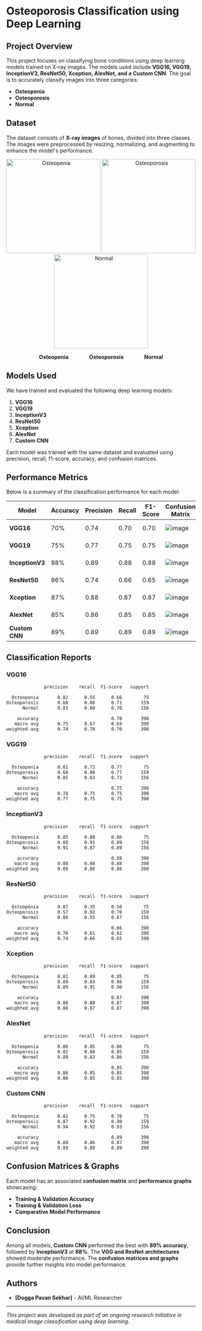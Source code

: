 # Osteoporosis Classification using Deep Learning

## Project Overview
This project focuses on classifying bone conditions using deep learning models trained on X-ray images. The models used include **VGG16, VGG19, InceptionV3, ResNet50, Xception, AlexNet, and a Custom CNN**. The goal is to accurately classify images into three categories:

- **Osteopenia** 
- **Osteoporosis** 
- **Normal** 

## Dataset
The dataset consists of **X-ray images** of bones, divided into three classes. The images were preprocessed by resizing, normalizing, and augmenting to enhance the model's performance.

<p align="center">
  <img src="https://github.com/user-attachments/assets/a2f76186-b93e-4638-8c2b-4d00a8803c99" alt="Osteopenia" width="250">
  <img src="https://github.com/user-attachments/assets/9ae100e7-1ffd-4d6f-947e-076fa5fcf819" alt="Osteoporosis" width="250">
  <img src="https://github.com/user-attachments/assets/2780e25a-7f1f-492d-ade2-a75d449d2d4f" alt="Normal" width="250">
</p>

<p align="center">
  <strong>Osteopenia</strong> &nbsp;&nbsp;&nbsp;&nbsp;&nbsp;&nbsp;&nbsp;&nbsp;&nbsp;&nbsp;&nbsp;&nbsp;
  <strong>Osteoporosis</strong> &nbsp;&nbsp;&nbsp;&nbsp;&nbsp;&nbsp;&nbsp;&nbsp;&nbsp;&nbsp;&nbsp;&nbsp;
  <strong>Normal</strong>
</p>

## Models Used
We have trained and evaluated the following deep learning models:
1. **VGG16**
2. **VGG19**
3. **InceptionV3**
4. **ResNet50**
5. **Xception**
6. **AlexNet**
7. **Custom CNN**

Each model was trained with the same dataset and evaluated using precision, recall, f1-score, accuracy, and confusion matrices.

## Performance Metrics
Below is a summary of the classification performance for each model:

| Model       | Accuracy | Precision | Recall | F1-Score | Confusion Matrix | Graphs |
|------------|----------|------------|--------|----------|------------------|--------|
| **VGG16**  | 70%      | 0.74       | 0.70   | 0.70     | ![image](https://github.com/user-attachments/assets/94092c92-4344-4a42-9e8a-ffae9e0ac671) | ![image](https://github.com/user-attachments/assets/7bb28717-0c57-44d5-ac54-a249e8840db5) |
| **VGG19**  | 75%      | 0.77       | 0.75   | 0.75     | ![image](https://github.com/user-attachments/assets/2c4da798-a558-45c6-965f-a7f4f48b1ba9) | ![image](https://github.com/user-attachments/assets/06218327-c539-4199-bd16-ebe6cd3f1969) |
| **InceptionV3** | 88% | 0.89       | 0.88   | 0.88     | ![image](https://github.com/user-attachments/assets/14f0fbe5-bda7-42fc-be21-b55f746739a8) | ![image](https://github.com/user-attachments/assets/af83ce3a-99f3-438a-a8b8-1b4b49f06c93) |
| **ResNet50** | 66%   | 0.74       | 0.66   | 0.65     | ![image](https://github.com/user-attachments/assets/f5fac108-bfa9-4571-b94a-4ff18437a09b) | ![image](https://github.com/user-attachments/assets/cd8b76ad-cea7-4158-a446-4048dcffdaf7) |
| **Xception** | 87%   | 0.88       | 0.87   | 0.87     | ![image](https://github.com/user-attachments/assets/4c5dba18-a3ab-4b58-920d-0bcbfd2053d6) | ![image](https://github.com/user-attachments/assets/9100cc15-e631-4e2a-bc15-5ebb7934e191) |
| **AlexNet** | 85%    | 0.86       | 0.85   | 0.85     | ![image](https://github.com/user-attachments/assets/25120dd6-fa30-412b-b3ef-6b3ae0ed6d6d) | ![image](https://github.com/user-attachments/assets/0ad3578c-8c1a-4f9f-9f37-23640e3211f3) |
| **Custom CNN** | 89% | 0.89       | 0.89   | 0.89     | ![image](https://github.com/user-attachments/assets/962d3275-17d7-4c9e-86ec-fdf57c72f504) | ![image](https://github.com/user-attachments/assets/1c5899e5-3d42-4aa9-84b3-7d4fedfd570c) |

## Classification Reports
### **VGG16**
```
              precision    recall  f1-score   support

  Osteopenia       0.82      0.55      0.66        75
Osteoporosis       0.60      0.86      0.71       159
      Normal       0.83      0.60      0.70       156

    accuracy                           0.70       390
   macro avg       0.75      0.67      0.69       390
weighted avg       0.74      0.70      0.70       390
```

### **VGG19**
```
              precision    recall  f1-score   support

  Osteopenia       0.81      0.73      0.77        75
Osteoporosis       0.68      0.88      0.77       159
      Normal       0.85      0.63      0.73       156

    accuracy                           0.75       390
   macro avg       0.78      0.75      0.75       390
weighted avg       0.77      0.75      0.75       390
```

### **InceptionV3**
```
              precision    recall  f1-score   support

  Osteopenia       0.85      0.88      0.86        75
Osteoporosis       0.88      0.91      0.89       159
      Normal       0.91      0.87      0.89       156

    accuracy                           0.88       390
   macro avg       0.88      0.88      0.88       390
weighted avg       0.89      0.88      0.88       390
```

### **ResNet50**
```
              precision    recall  f1-score   support

  Osteopenia       0.87      0.35      0.50        75
Osteoporosis       0.57      0.92      0.70       159
      Normal       0.86      0.55      0.67       156

    accuracy                           0.66       390
   macro avg       0.76      0.61      0.62       390
weighted avg       0.74      0.66      0.65       390
```

### **Xception**
```
              precision    recall  f1-score   support

  Osteopenia       0.81      0.89      0.85        75
Osteoporosis       0.89      0.83      0.86       159
      Normal       0.89      0.91      0.90       156

    accuracy                           0.87       390
   macro avg       0.86      0.88      0.87       390
weighted avg       0.88      0.87      0.87       390
```

### **AlexNet**
```
              precision    recall  f1-score   support

  Osteopenia       0.86      0.85      0.86        75
Osteoporosis       0.82      0.88      0.85       159
      Normal       0.89      0.83      0.86       156

    accuracy                           0.85       390
   macro avg       0.86      0.85      0.85       390
weighted avg       0.86      0.85      0.85       390
```

### **Custom CNN**
```
              precision    recall  f1-score   support

  Osteopenia       0.82      0.75      0.78        75
Osteoporosis       0.87      0.92      0.90       159
      Normal       0.94      0.92      0.93       156

    accuracy                           0.89       390
   macro avg       0.88      0.86      0.87       390
weighted avg       0.89      0.89      0.89       390
```

## Confusion Matrices & Graphs
Each model has an associated **confusion matrix** and **performance graphs** showcasing:
- **Training & Validation Accuracy**
- **Training & Validation Loss**
- **Comparative Model Performance**


## Conclusion
Among all models, **Custom CNN** performed the best with **89% accuracy**, followed by **InceptionV3** at **88%**. The **VGG and ResNet architectures** showed moderate performance. The **confusion matrices and graphs** provide further insights into model performance.

## Authors
- **[Dogga Pavan Sekhar]** - AI/ML Researcher

---
*This project was developed as part of an ongoing research initiative in medical image classification using deep learning.*

